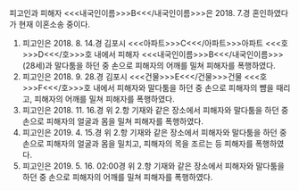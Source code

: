 피고인과 피해자 <<<내국인이름>>>B<<</내국인이름>>>은 2018. 7.경 혼인하였다가 현재 이혼소송 중이다.
1. 피고인은 2018. 8. 14.경 김포시 <<<아파트>>>C<<</아파트>>>아파트 <<<호>>>D<<</호>>>호 내에서 피해자 <<<내국인이름>>>B<<</내국인이름>>>(28세)과 말다툼을 하던 중 손으로 피해자의 어깨를 밀쳐 피해자를 폭행하였다.
2. 피고인은 2018. 9. 28.경 김포시 <<<건물>>>E<<</건물>>>건물 <<<호>>>F<<</호>>>호 내에서 피해자와 말다툼을 하던 중 손으로 피해자의 뺨을 때리고, 피해자의 어깨를 밀쳐 피해자를 폭행하였다.
3. 피고인은 2018. 11. 16.경 위 2.항 기재와 같은 장소에서 피해자와 말다툼을 하던 중 손으로 피해자의 얼굴과 몸을 밀쳐 피해자를 폭행하였다.
4. 피고인은 2019. 4. 15.경 위 2.항 기재와 같은 장소에서 피해자와 말다툼을 하던 중 손으로 피해자의 얼굴과 몸을 밀치고, 피해자의 목을 조르는 등 피해자를 폭행하였다.
5. 피고인은 2019. 5. 16. 02:00경 위 2.항 기재와 같은 장소에서 피해자와 말다툼을 하던 중 손으로 피해자의 어깨를 밀쳐 피해자를 폭행하였다.
